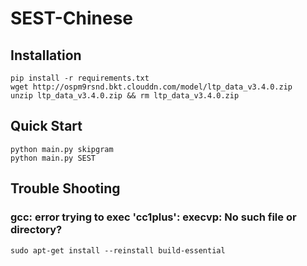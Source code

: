 # SEST-Chinese

## Installation

```
pip install -r requirements.txt
wget http://ospm9rsnd.bkt.clouddn.com/model/ltp_data_v3.4.0.zip
unzip ltp_data_v3.4.0.zip && rm ltp_data_v3.4.0.zip
```

## Quick Start

```
python main.py skipgram
python main.py SEST
```

## Trouble Shooting

### gcc: error trying to exec 'cc1plus': execvp: No such file or directory?

```
sudo apt-get install --reinstall build-essential
```